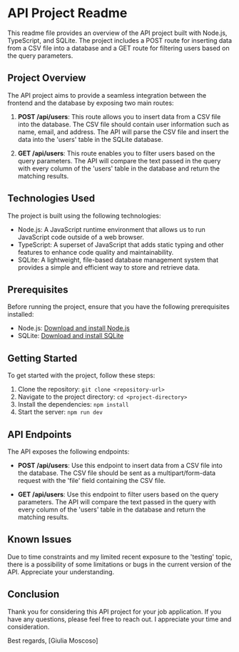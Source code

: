 # API Project Readme

This readme file provides an overview of the API project built with Node.js, TypeScript, and SQLite. The project includes a POST route for inserting data from a CSV file into a database and a GET route for filtering users based on the query parameters.

## Project Overview

The API project aims to provide a seamless integration between the frontend and the database by exposing two main routes:

1. **POST /api/users**: This route allows you to insert data from a CSV file into the database. The CSV file should contain user information such as name, email, and address. The API will parse the CSV file and insert the data into the 'users' table in the SQLite database.

2. **GET /api/users**: This route enables you to filter users based on the query parameters. The API will compare the text passed in the query with every column of the 'users' table in the database and return the matching results.

## Technologies Used

The project is built using the following technologies:

- Node.js: A JavaScript runtime environment that allows us to run JavaScript code outside of a web browser.
- TypeScript: A superset of JavaScript that adds static typing and other features to enhance code quality and maintainability.
- SQLite: A lightweight, file-based database management system that provides a simple and efficient way to store and retrieve data.

## Prerequisites

Before running the project, ensure that you have the following prerequisites installed:

- Node.js: [Download and install Node.js](https://nodejs.org/en/download/)
- SQLite: [Download and install SQLite](https://www.sqlite.org/download.html)

## Getting Started

To get started with the project, follow these steps:

1. Clone the repository: `git clone <repository-url>`
2. Navigate to the project directory: `cd <project-directory>`
3. Install the dependencies: `npm install`
4. Start the server: `npm run dev`

## API Endpoints

The API exposes the following endpoints:

- **POST /api/users**: Use this endpoint to insert data from a CSV file into the database. The CSV file should be sent as a multipart/form-data request with the 'file' field containing the CSV file.

- **GET /api/users**: Use this endpoint to filter users based on the query parameters. The API will compare the text passed in the query with every column of the 'users' table in the database and return the matching results.

## Known Issues

Due to time constraints and my limited recent exposure to the 'testing' topic, there is a possibility of some limitations or bugs in the current version of the API. Appreciate your understanding.

## Conclusion

Thank you for considering this API project for your job application. If you have any questions, please feel free to reach out. I appreciate your time and consideration.

Best regards,
[Giulia Moscoso]
